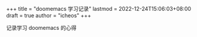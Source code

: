 +++
title = "doomemacs 学习记录"
lastmod = 2022-12-24T15:06:03+08:00
draft = true
author = "icheos"
+++

记录学习 doomemacs 的心得
